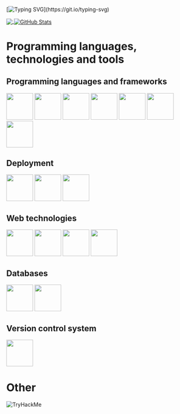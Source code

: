 [![Typing SVG](https://readme-typing-svg.herokuapp.com?font=Tektur&weight=300&size=18&duration=7000&pause=1000&color=F71010&background=FFFAF500&multiline=true&width=450&height=100&lines=Hi.;I'm+software+engineer+and+ethical+hacker.;)](https://git.io/typing-svg)




<a href="https://github.com/TheUnknownSoul/TheUnknownSoul">
  <img align="center" src="https://github-readme-stats.vercel.app/api/top-langs/?username=TheUnknownSoul&title_color=ffffff&text_color=c9cacc&icon_color=2bbc8a&bg_color=1d1f21&langs_count=10" />
</a>
<a href="https://github.com/TheUnknownSoul/TheUnknownSoul">
  <img align="center" src="https://github-readme-stats.vercel.app/api?username=TheUnknownSoul&show_icons=true&line_height=27&count_private=true&title_color=ffffff&text_color=c9cacc&icon_color=2bbc8a&bg_color=1d1f21" alt="GitHub Stats" />
</a>
  
# Programming languages, technologies and tools
## Programming languages and frameworks


<i class="devicon-devicon-plain">  
<img src="https://cdn.jsdelivr.net/gh/devicons/devicon/icons/java/java-original-wordmark.svg" width="70" height="70" />
<img src="https://cdn.jsdelivr.net/gh/devicons/devicon/icons/spring/spring-original-wordmark.svg" width="70" height="70"/>

<img src="https://cdn.jsdelivr.net/gh/devicons/devicon/icons/javascript/javascript-original.svg" width="70" height="70" />
<img src="https://cdn.jsdelivr.net/gh/devicons/devicon/icons/angularjs/angularjs-original.svg" width="70" height="70" />
<img src="https://cdn.jsdelivr.net/gh/devicons/devicon/icons/python/python-original-wordmark.svg" width="70" height="70" />

<img src="https://cdn.jsdelivr.net/gh/devicons/devicon/icons/cplusplus/cplusplus-original.svg" width="70" height="70" />
  
<img src="https://cdn.jsdelivr.net/gh/devicons/devicon/icons/react/react-original-wordmark.svg" width="70" height="70" />
          
</i>  
 
 
## Deployment
<i class="devicon-devicon-plain">  

<img src="https://cdn.jsdelivr.net/gh/devicons/devicon/icons/tomcat/tomcat-original-wordmark.svg" width="70" height="70" />
<img src="https://cdn.jsdelivr.net/gh/devicons/devicon/icons/docker/docker-plain-wordmark.svg" width="70" height="70" />
<img src="https://cdn.jsdelivr.net/gh/devicons/devicon/icons/apache/apache-original-wordmark.svg" width="70" height="70" />
</i> 
 
 
 ## Web technologies
 
<i class="devicon-devicon-plain">
<img src="https://cdn.jsdelivr.net/gh/devicons/devicon/icons/html5/html5-original.svg" width="70" height="70" />
<img src="https://cdn.jsdelivr.net/gh/devicons/devicon/icons/css3/css3-original-wordmark.svg" width="70" height="70" />
<img src="https://cdn.jsdelivr.net/gh/devicons/devicon/icons/bootstrap/bootstrap-original-wordmark.svg" width="70" height="70" />
<img src="https://cdn.jsdelivr.net/gh/devicons/devicon/icons/jquery/jquery-plain-wordmark.svg" width="70" height="70" />
</i> 
 
## Databases

<i class="devicon-devicon-plain">
<img src="https://cdn.jsdelivr.net/gh/devicons/devicon/icons/mysql/mysql-original-wordmark.svg" width="70" height="70" />
<img src="https://cdn.jsdelivr.net/gh/devicons/devicon/icons/postgresql/postgresql-plain-wordmark.svg" width="70" height="70" />
  
</i>

## Version control system


<i class="devicon-devicon-plain">
<img src="https://cdn.jsdelivr.net/gh/devicons/devicon/icons/git/git-plain-wordmark.svg" width="70" height="70" />
</i>            
          
# Other

<img src="https://tryhackme-badges.s3.amazonaws.com/Unknown.Soul.png" alt="TryHackMe">

